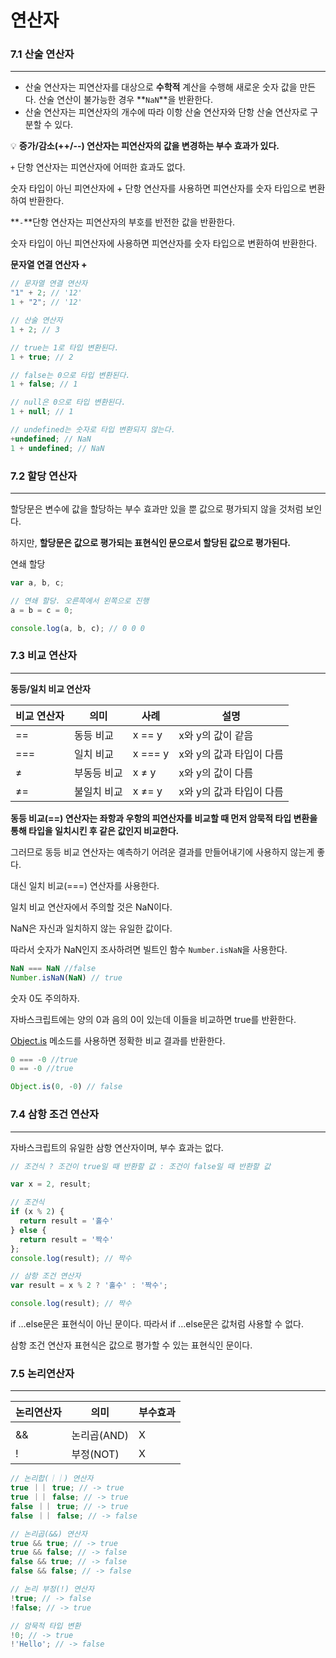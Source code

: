 # 연산자

### 7.1 산술 연산자

---

- 산술 연산자는 피연산자를 대상으로 **수학적** 계산을 수행해 새로운 숫자 값을 만든다. 산술 연산이 불가능한 경우 **`NaN`**을 반환한다.
- 산술 연산자는 피연산자의 개수에 따라 이항 산술 연산자와 단항 산술 연산자로 구분할 수 있다.

💡 **증가/감소(++/--) 연산자는 피연산자의 값을 변경하는 부수 효과가 있다.**

`+` 단항 연산자는 피연산자에 어떠한 효과도 없다. 

숫자 타입이 아닌 피연산자에 + 단항 연산자를 사용하면 피연산자를 숫자 타입으로 변환하여 반환한다.

**`-`**단항 연산자는 피연산자의 부호를 반전한 값을 반환한다. 

숫자 타입이 아닌 피연산자에 사용하면 피연산자를 숫자 타입으로 변환하여 반환한다.

**문자열 연결 연산자 +**

```jsx
// 문자열 연결 연산자
"1" + 2; // '12'
1 + "2"; // '12'

// 산술 연산자
1 + 2; // 3

// true는 1로 타입 변환된다.
1 + true; // 2

// false는 0으로 타입 변환된다.
1 + false; // 1

// null은 0으로 타입 변환된다.
1 + null; // 1

// undefined는 숫자로 타입 변환되지 않는다.
+undefined; // NaN
1 + undefined; // NaN
```

### 7.2 할당 연산자

---

할당문은 변수에 값을 할당하는 부수 효과만 있을 뿐 값으로 평가되지 않을 것처럼 보인다. 

하지만, **할당문은 값으로 평가되는 표현식인 문으로서 할당된 값으로 평가된다.**

연쇄 할당

```jsx
var a, b, c;

// 연쇄 할당. 오른쪽에서 왼쪽으로 진행
a = b = c = 0;

console.log(a, b, c); // 0 0 0
```

### 7.3 비교 연산자

---

**동등/일치 비교 연산자**

| 비교 연산자 | 의미 | 사례 | 설명 |
| --- | --- | --- | --- |
| == | 동등 비교 | x == y | x와 y의 값이 같음 |
| === | 일치 비교 | x === y | x와 y의 값과 타입이 다름 |
| ≠ | 부동등 비교 | x ≠ y | x와 y의 값이 다름 |
| ≠= | 불일치 비교 | x ≠= y | x와 y의 값과 타입이 다름 |

**동등 비교(==) 연산자는 좌항과 우항의 피연산자를 비교할 때 먼저 암묵적 타입 변환을 통해 타입을 일치시킨 후 같은 값인지 비교한다.**

그러므로 동등 비교 연산자는 예측하기 어려운 결과를 만들어내기에 사용하지 않는게 좋다.

대신 일치 비교(===) 연산자를 사용한다.

일치 비교 연산자에서 주의할 것은 NaN이다.

NaN은 자신과 일치하지 않는 유일한 값이다.

따라서 숫자가 NaN인지 조사하려면 빌트인 함수 `Number.isNaN`을 사용한다.

```jsx
NaN === NaN //false
Number.isNaN(NaN) // true
```

숫자 0도 주의하자. 

자바스크립트에는 양의 0과 음의 0이 있는데 이들을 비교하면 true를 반환한다.

[Object.is](http://Object.is) 메소드를 사용하면 정확한 비교 결과를 반환한다.

```jsx
0 === -0 //true
0 == -0 //true

Object.is(0, -0) // false
```

### 7.4 삼항 조건 연산자

---

자바스크립트의 유일한 삼항 연산자이며, 부수 효과는 없다.

```jsx
// 조건식 ? 조건이 true일 때 반환할 값 : 조건이 false일 때 반환할 값

var x = 2, result;

// 조건식
if (x % 2) {
  return result = '홀수'
} else {
  return result = '짝수'
};
console.log(result); // 짝수

// 삼항 조건 연산자
var result = x % 2 ? '홀수' : '짝수';

console.log(result); // 짝수
```

if …else문은 표현식이 아닌 문이다. 따라서 if …else문은 값처럼 사용할 수 없다.

삼항 조건 연산자 표현식은 값으로 평가할 수 있는 표현식인 문이다.

### 7.5 논리연산자

---

| 논리연산자 | 의미 | 부수효과 |
| --- | --- | --- |
| || | 논리합(OR) | X |
| && | 논리곱(AND) | X |
| ! | 부정(NOT) | X |

```jsx
// 논리합(｜｜) 연산자
true ｜｜ true; // -> true
true ｜｜ false; // -> true
false ｜｜ true; // -> true
false ｜｜ false; // -> false

// 논리곱(&&) 연산자
true && true; // -> true
true && false; // -> false
false && true; // -> false
false && false; // -> false

// 논리 부정(!) 연산자
!true; // -> false
!false; // -> true

// 암묵적 타입 변환
!0; // -> true
!'Hello'; // -> false
```
